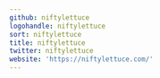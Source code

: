 ```yaml
---
github: niftylettuce
logohandle: niftylettuce
sort: niftylettuce
title: niftylettuce
twitter: niftylettuce
website: 'https://niftylettuce.com/'
---
```

